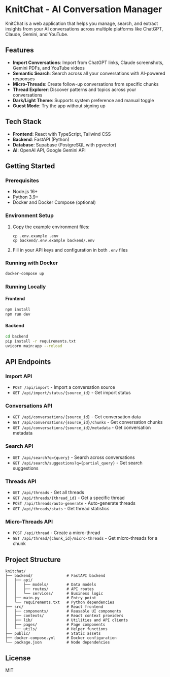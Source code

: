 # KnitChat - AI Conversation Manager

KnitChat is a web application that helps you manage, search, and extract insights from your AI conversations across multiple platforms like ChatGPT, Claude, Gemini, and YouTube.

## Features

- **Import Conversations**: Import from ChatGPT links, Claude screenshots, Gemini PDFs, and YouTube videos
- **Semantic Search**: Search across all your conversations with AI-powered responses
- **Micro-Threads**: Create follow-up conversations from specific chunks
- **Thread Explorer**: Discover patterns and topics across your conversations
- **Dark/Light Theme**: Supports system preference and manual toggle
- **Guest Mode**: Try the app without signing up

## Tech Stack

- **Frontend**: React with TypeScript, Tailwind CSS
- **Backend**: FastAPI (Python)
- **Database**: Supabase (PostgreSQL with pgvector)
- **AI**: OpenAI API, Google Gemini API

## Getting Started

### Prerequisites

- Node.js 16+
- Python 3.9+
- Docker and Docker Compose (optional)

### Environment Setup

1. Copy the example environment files:
   ```
   cp .env.example .env
   cp backend/.env.example backend/.env
   ```

2. Fill in your API keys and configuration in both `.env` files

### Running with Docker

```bash
docker-compose up
```

### Running Locally

#### Frontend

```bash
npm install
npm run dev
```

#### Backend

```bash
cd backend
pip install -r requirements.txt
uvicorn main:app --reload
```

## API Endpoints

### Import API

- `POST /api/import` - Import a conversation source
- `GET /api/import/status/{source_id}` - Get import status

### Conversations API

- `GET /api/conversations/{source_id}` - Get conversation data
- `GET /api/conversations/{source_id}/chunks` - Get conversation chunks
- `GET /api/conversations/{source_id}/metadata` - Get conversation metadata

### Search API

- `GET /api/search?q={query}` - Search across conversations
- `GET /api/search/suggestions?q={partial_query}` - Get search suggestions

### Threads API

- `GET /api/threads` - Get all threads
- `GET /api/threads/{thread_id}` - Get a specific thread
- `POST /api/threads/auto-generate` - Auto-generate threads
- `GET /api/threads/stats` - Get thread statistics

### Micro-Threads API

- `POST /api/thread` - Create a micro-thread
- `GET /api/thread/{chunk_id}/micro-threads` - Get micro-threads for a chunk

## Project Structure

```
knitchat/
├── backend/               # FastAPI backend
│   ├── api/
│   │   ├── models/        # Data models
│   │   ├── routes/        # API routes
│   │   └── services/      # Business logic
│   ├── main.py            # Entry point
│   └── requirements.txt   # Python dependencies
├── src/                   # React frontend
│   ├── components/        # Reusable UI components
│   ├── contexts/          # React context providers
│   ├── lib/               # Utilities and API clients
│   ├── pages/             # Page components
│   └── utils/             # Helper functions
├── public/                # Static assets
├── docker-compose.yml     # Docker configuration
└── package.json           # Node dependencies
```

## License

MIT